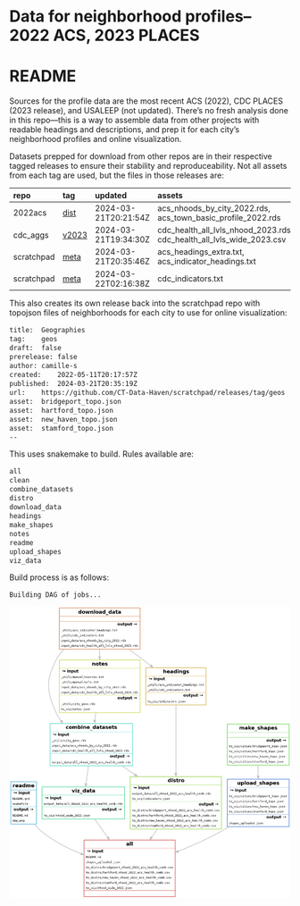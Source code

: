 # Data for neighborhood profiles–2022 ACS, 2023 PLACES


# README

Sources for the profile data are the most recent ACS (2022), CDC PLACES
(2023 release), and USALEEP (not updated). There’s no fresh analysis
done in this repo—this is a way to assemble data from other projects
with readable headings and descriptions, and prep it for each city’s
neighborhood profiles and online visualization.

Datasets prepped for download from other repos are in their respective
tagged releases to ensure their stability and reproduceability. Not all
assets from each tag are used, but the files in those releases are:

| repo       | tag                                                                   | updated              | assets                                                                |
|:-----------|:----------------------------------------------------------------------|:---------------------|:----------------------------------------------------------------------|
| 2022acs    | [dist](https://github.com/CT-Data-Haven/2022acs/releases/tag/dist)    | 2024-03-21T20:21:54Z | acs_nhoods_by_city_2022.rds, acs_town_basic_profile_2022.rds          |
| cdc_aggs   | [v2023](https://github.com/CT-Data-Haven/cdc_aggs/releases/tag/v2023) | 2024-03-21T19:34:30Z | cdc_health_all_lvls_nhood_2023.rds, cdc_health_all_lvls_wide_2023.csv |
| scratchpad | [meta](https://github.com/CT-Data-Haven/scratchpad/releases/tag/meta) | 2024-03-21T20:35:46Z | acs_headings_extra.txt, acs_indicator_headings.txt                    |
| scratchpad | [meta](https://github.com/CT-Data-Haven/scratchpad/releases/tag/meta) | 2024-03-22T02:16:38Z | cdc_indicators.txt                                                    |

This also creates its own release back into the scratchpad repo with
topojson files of neighborhoods for each city to use for online
visualization:

    title:  Geographies
    tag:    geos
    draft:  false
    prerelease: false
    author: camille-s
    created:    2022-05-11T20:17:57Z
    published:  2024-03-21T20:35:19Z
    url:    https://github.com/CT-Data-Haven/scratchpad/releases/tag/geos
    asset:  bridgeport_topo.json
    asset:  hartford_topo.json
    asset:  new_haven_topo.json
    asset:  stamford_topo.json
    --

This uses snakemake to build. Rules available are:

    all
    clean
    combine_datasets
    distro
    download_data
    headings
    make_shapes
    notes
    readme
    upload_shapes
    viz_data

Build process is as follows:

    Building DAG of jobs...

![snakemake DAG](dag.png)
